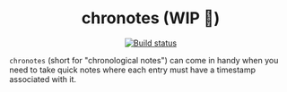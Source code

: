 <p align="center">
  <h1 align="center">chronotes (WIP 🚧)</h1>
  <p align="center">
    <a href="https://github.com/dhth/chronotes/actions/workflows/main.yml"><img alt="Build status" src="https://img.shields.io/github/actions/workflow/status/dhth/chronotes/main.yml?style=flat-square"></a>
  </p>
</p>

`chronotes` (short for "chronological notes") can come in handy when you need to
take quick notes where each entry must have a timestamp associated with it.
